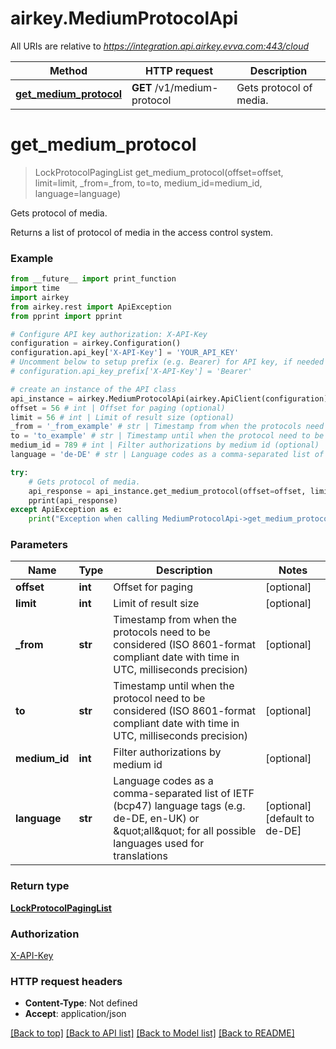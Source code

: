 # airkey.MediumProtocolApi

All URIs are relative to *https://integration.api.airkey.evva.com:443/cloud*

Method | HTTP request | Description
------------- | ------------- | -------------
[**get_medium_protocol**](MediumProtocolApi.md#get_medium_protocol) | **GET** /v1/medium-protocol | Gets protocol of media.

# **get_medium_protocol**
> LockProtocolPagingList get_medium_protocol(offset=offset, limit=limit, _from=_from, to=to, medium_id=medium_id, language=language)

Gets protocol of media.

Returns a list of protocol of media in the access control system.

### Example
```python
from __future__ import print_function
import time
import airkey
from airkey.rest import ApiException
from pprint import pprint

# Configure API key authorization: X-API-Key
configuration = airkey.Configuration()
configuration.api_key['X-API-Key'] = 'YOUR_API_KEY'
# Uncomment below to setup prefix (e.g. Bearer) for API key, if needed
# configuration.api_key_prefix['X-API-Key'] = 'Bearer'

# create an instance of the API class
api_instance = airkey.MediumProtocolApi(airkey.ApiClient(configuration))
offset = 56 # int | Offset for paging (optional)
limit = 56 # int | Limit of result size (optional)
_from = '_from_example' # str | Timestamp from when the protocols need to be considered (ISO 8601-format compliant date with time in UTC, milliseconds precision) (optional)
to = 'to_example' # str | Timestamp until when the protocol need to be considered (ISO 8601-format compliant date with time in UTC, milliseconds precision) (optional)
medium_id = 789 # int | Filter authorizations by medium id (optional)
language = 'de-DE' # str | Language codes as a comma-separated list of IETF (bcp47) language tags (e.g. de-DE, en-UK) or \"all\" for all possible languages used for translations (optional) (default to de-DE)

try:
    # Gets protocol of media.
    api_response = api_instance.get_medium_protocol(offset=offset, limit=limit, _from=_from, to=to, medium_id=medium_id, language=language)
    pprint(api_response)
except ApiException as e:
    print("Exception when calling MediumProtocolApi->get_medium_protocol: %s\n" % e)
```

### Parameters

Name | Type | Description  | Notes
------------- | ------------- | ------------- | -------------
 **offset** | **int**| Offset for paging | [optional] 
 **limit** | **int**| Limit of result size | [optional] 
 **_from** | **str**| Timestamp from when the protocols need to be considered (ISO 8601-format compliant date with time in UTC, milliseconds precision) | [optional] 
 **to** | **str**| Timestamp until when the protocol need to be considered (ISO 8601-format compliant date with time in UTC, milliseconds precision) | [optional] 
 **medium_id** | **int**| Filter authorizations by medium id | [optional] 
 **language** | **str**| Language codes as a comma-separated list of IETF (bcp47) language tags (e.g. de-DE, en-UK) or \&quot;all\&quot; for all possible languages used for translations | [optional] [default to de-DE]

### Return type

[**LockProtocolPagingList**](LockProtocolPagingList.md)

### Authorization

[X-API-Key](../README.md#X-API-Key)

### HTTP request headers

 - **Content-Type**: Not defined
 - **Accept**: application/json

[[Back to top]](#) [[Back to API list]](../README.md#documentation-for-api-endpoints) [[Back to Model list]](../README.md#documentation-for-models) [[Back to README]](../README.md)

